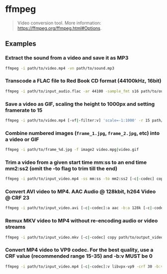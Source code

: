 # ffmpeg

> Video conversion tool. More information: <https://ffmpeg.org/ffmpeg.html#Options>.

## Examples

### Extract the sound from a video and save it as MP3

```bash
ffmpeg -i path/to/video.mp4 -vn path/to/sound.mp3
```

### Transcode a FLAC file to Red Book CD format (44100kHz, 16bit)

```bash
ffmpeg -i path/to/input_audio.flac -ar 44100 -sample_fmt s16 path/to/output_audio.wav
```

### Save a video as GIF, scaling the height to 1000px and setting framerate to 15

```bash
ffmpeg -i path/to/video.mp4 [-vf|-filter:v] 'scale=-1:1000' -r 15 path/to/output.gif
```

### Combine numbered images (`frame_1.jpg`, `frame_2.jpg`, etc) into a video or GIF

```bash
ffmpeg -i path/to/frame_%d.jpg -f image2 video.mpg|video.gif
```

### Trim a video from a given start time mm:ss to an end time mm2:ss2 (omit the -to flag to trim till the end)

```bash
ffmpeg -i path/to/input_video.mp4 -ss mm:ss -to mm2:ss2 [-c|-codec] copy path/to/output_video.mp4
```

### Convert AVI video to MP4. AAC Audio @ 128kbit, h264 Video @ CRF 23

```bash
ffmpeg -i path/to/input_video.avi [-c|-codec]:a aac -b:a 128k [-c|-codec]:v libx264 -crf 23 path/to/output_video.mp4
```

### Remux MKV video to MP4 without re-encoding audio or video streams

```bash
ffmpeg -i path/to/input_video.mkv [-c|-codec] copy path/to/output_video.mp4
```

### Convert MP4 video to VP9 codec. For the best quality, use a CRF value (recommended range 15-35) and -b:v MUST be 0

```bash
ffmpeg -i path/to/input_video.mp4 [-c|-codec]:v libvpx-vp9 -crf 30 -b:v 0 [-c|-codec]:a libopus -vbr on -threads number_of_threads path/to/output_video.webm
```

